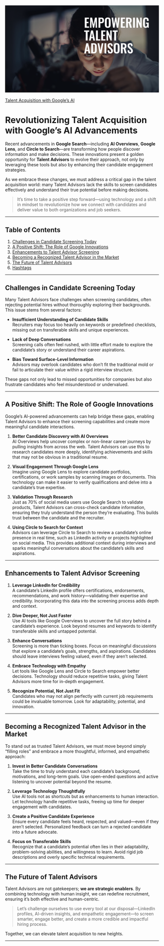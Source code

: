 
![Alt Text](https://github.com/Tas1970/Elevating-Talent-Advisors/blob/main/EmpowerTA.png)


[Talent Acquisition with Google’s AI ](https://www.linkedin.com/pulse/elevating-talent-advisors-era-ai-google-search-tasneem-hassan-tas--o5ixc/?trackingId=7eIff0FhCOlZJd7TU2z2rg%3D%3D)


# Revolutionizing Talent Acquisition with Google’s AI Advancements

Recent advancements in **Google Search**—including **AI Overviews**, **Google Lens**, and **Circle to Search**—are transforming how people discover information and make decisions. These innovations present a golden opportunity for **Talent Advisors** to evolve their approach, not only by leveraging these tools but also by enhancing their candidate engagement strategies.

As we embrace these changes, we must address a critical gap in the talent acquisition world: many Talent Advisors lack the skills to screen candidates effectively and understand their true potential before making decisions.  
> It’s time to take a positive step forward—using technology and a shift in mindset to revolutionize how we connect with candidates and deliver value to both organizations and job seekers.

---

## Table of Contents

1. [Challenges in Candidate Screening Today](#challenges-in-candidate-screening-today)  
2. [A Positive Shift: The Role of Google Innovations](#a-positive-shift-the-role-of-google-innovations)  
3. [Enhancements to Talent Advisor Screening](#enhancements-to-talent-advisor-screening)  
4. [Becoming a Recognized Talent Advisor in the Market](#becoming-a-recognized-talent-advisor-in-the-market)  
5. [The Future of Talent Advisors](#the-future-of-talent-advisors)  
6. [Hashtags](#hashtags)  

---

## Challenges in Candidate Screening Today

Many Talent Advisors face challenges when screening candidates, often rejecting potential hires without thoroughly exploring their backgrounds. This issue stems from several factors:

- **Insufficient Understanding of Candidate Skills**  
  Recruiters may focus too heavily on keywords or predefined checklists, missing out on transferable skills and unique experiences.

- **Lack of Deep Conversations**  
  Screening calls often feel rushed, with little effort made to explore the candidate’s story or understand their career aspirations.

- **Bias Toward Surface-Level Information**  
  Advisors may overlook candidates who don’t fit the traditional mold or fail to articulate their value within a rigid interview structure.

These gaps not only lead to missed opportunities for companies but also frustrate candidates who feel misunderstood or undervalued.

---

## A Positive Shift: The Role of Google Innovations

Google’s AI-powered advancements can help bridge these gaps, enabling Talent Advisors to enhance their screening capabilities and create more meaningful candidate interactions.

1. **Better Candidate Discovery with AI Overviews**  
   AI Overviews help uncover complex or non-linear career journeys by pulling insights from across the web. Talent Advisors can use this to research candidates more deeply, identifying achievements and skills that may not be obvious in a traditional resume.

2. **Visual Engagement Through Google Lens**  
   Imagine using Google Lens to explore candidate portfolios, certifications, or work samples by scanning images or documents. This technology can make it easier to verify qualifications and delve into a candidate’s true expertise.

3. **Validation Through Research**  
   Just as 70% of social media users use Google Search to validate products, Talent Advisors can cross-check candidate information, ensuring they truly understand the person they’re evaluating. This builds trust between the candidate and the recruiter.

4. **Using Circle to Search for Context**  
   Advisors can leverage Circle to Search to review a candidate’s online presence in real time, such as LinkedIn activity or projects highlighted on social media. This provides additional context during interviews and sparks meaningful conversations about the candidate’s skills and aspirations.

---

## Enhancements to Talent Advisor Screening

1. **Leverage LinkedIn for Credibility**  
   A candidate’s LinkedIn profile offers certifications, endorsements, recommendations, and work history—validating their expertise and credibility. Incorporating this data into the screening process adds depth and context.

2. **Dive Deeper, Not Just Faster**  
   Use AI tools like Google Overviews to uncover the full story behind a candidate’s experience. Look beyond resumes and keywords to identify transferable skills and untapped potential.

3. **Enhance Conversations**  
   Screening is more than ticking boxes. Focus on meaningful discussions that explore a candidate’s goals, strengths, and aspirations. Candidates should leave interviews feeling valued, even if they aren’t selected.

4. **Embrace Technology with Empathy**  
   Let tools like Google Lens and Circle to Search empower better decisions. Technology should reduce repetitive tasks, giving Talent Advisors more time for in-depth engagement.

5. **Recognize Potential, Not Just Fit**  
   Candidates who may not align perfectly with current job requirements could be invaluable tomorrow. Look for adaptability, potential, and innovation.

---

## Becoming a Recognized Talent Advisor in the Market

To stand out as trusted Talent Advisors, we must move beyond simply “filling roles” and embrace a more thoughtful, informed, and empathetic approach:

1. **Invest in Better Candidate Conversations**  
   Take the time to truly understand each candidate’s background, motivations, and long-term goals. Use open-ended questions and active listening to uncover potential beyond the resume.

2. **Leverage Technology Thoughtfully**  
   Use AI tools not as shortcuts but as enhancements to human interaction. Let technology handle repetitive tasks, freeing up time for deeper engagement with candidates.

3. **Create a Positive Candidate Experience**  
   Ensure every candidate feels heard, respected, and valued—even if they aren’t selected. Personalized feedback can turn a rejected candidate into a future advocate.

4. **Focus on Transferable Skills**  
   Recognize that a candidate’s potential often lies in their adaptability, problem-solving abilities, and willingness to learn. Avoid rigid job descriptions and overly specific technical requirements.

---

## The Future of Talent Advisors

Talent Advisors are not gatekeepers; **we are strategic enablers**. By combining technology with human insight, we can redefine recruitment, ensuring it’s both effective and human-centric.

> Let’s challenge ourselves to use every tool at our disposal—LinkedIn profiles, AI-driven insights, and empathetic engagement—to screen smarter, engage better, and create a more credible and impactful hiring process.

Together, we can elevate talent acquisition to new heights.

---

